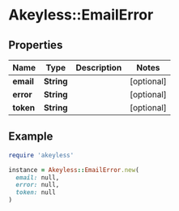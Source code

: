 # Akeyless::EmailError

## Properties

| Name | Type | Description | Notes |
| ---- | ---- | ----------- | ----- |
| **email** | **String** |  | [optional] |
| **error** | **String** |  | [optional] |
| **token** | **String** |  | [optional] |

## Example

```ruby
require 'akeyless'

instance = Akeyless::EmailError.new(
  email: null,
  error: null,
  token: null
)
```


